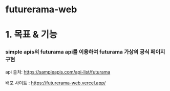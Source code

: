 # futurerama-web

# 1. 목표 & 기능

### simple apis의 futurama api를 이용하여 futurama 가상의 공식 페이지 구현

api 출처: https://sampleapis.com/api-list/futurama

배포 사이트 : https://futurerama-web.vercel.app/

